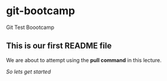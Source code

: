 # git-bootcamp
Git Test Boootcamp
## This is our first README file
We are about to attempt using the **pull command** in this lecture.

*So lets get started*
